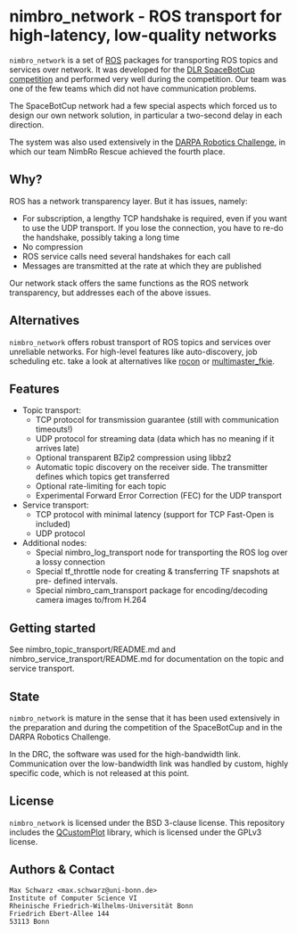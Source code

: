 
nimbro_network - ROS transport for high-latency, low-quality networks
=====================================================================

`nimbro_network` is a set of [ROS][1] packages for transporting ROS topics
and services over network. It was developed for the
[DLR SpaceBotCup competition][2] and performed very well during the competition.
Our team was one of the few teams which did not have communication problems.

The SpaceBotCup network had a few special aspects which forced us to design
our own network solution, in particular a two-second delay in each direction.

The system was also used extensively in the [DARPA Robotics Challenge][3], in
which our team NimbRo Rescue achieved the fourth place.

[1]: http://www.ros.org
[2]: http://www.dlr.de/rd/desktopdefault.aspx/tabid-8101/13875_read-35268/
[3]: http://www.theroboticschallenge.org/

Why?
----

ROS has a network transparency layer. But it has issues, namely:

* For subscription, a lengthy TCP handshake is required, even if you want to
  use the UDP transport. If you lose the connection, you have to re-do the
  handshake, possibly taking a long time
* No compression
* ROS service calls need several handshakes for each call
* Messages are transmitted at the rate at which they are published

Our network stack offers the same functions as the ROS network transparency,
but addresses each of the above issues.

Alternatives
------------

`nimbro_network` offers robust transport of ROS topics and services over
unreliable networks. For high-level features like auto-discovery, job scheduling
etc. take a look at alternatives like [rocon][rocon] or
[multimaster_fkie][multimaster_fkie].

[rocon]: http://www.robotconcert.org
[multimaster_fkie]: https://fkie.github.io/multimaster_fkie/

Features
--------

* Topic transport:
    * TCP protocol for transmission guarantee
      (still with communication timeouts!)
    * UDP protocol for streaming data (data which has no meaning if it
      arrives late)
    * Optional transparent BZip2 compression using libbz2
    * Automatic topic discovery on the receiver side. The transmitter defines
      which topics get transferred
    * Optional rate-limiting for each topic
    * Experimental Forward Error Correction (FEC) for the UDP transport
* Service transport:
    * TCP protocol with minimal latency (support for TCP Fast-Open is included)
    * UDP protocol
* Additional nodes:
    * Special nimbro_log_transport node for transporting the ROS log over a
      lossy connection
    * Special tf_throttle node for creating & transferring TF snapshots at pre-
      defined intervals.
    * Special nimbro_cam_transport package for encoding/decoding camera images
      to/from H.264

Getting started
---------------

See nimbro_topic_transport/README.md and nimbro_service_transport/README.md
for documentation on the topic and service transport.

State
-----

`nimbro_network` is mature in the sense that it has been used extensively in
the preparation and during the competition of the SpaceBotCup and in the
DARPA Robotics Challenge.

In the DRC, the software was used for the high-bandwidth link. Communication
over the low-bandwidth link was handled by custom, highly specific code, which
is not released at this point.

License
-------

`nimbro_network` is licensed under the BSD 3-clause license.
This repository includes the [QCustomPlot][4] library, which is licensed under
the GPLv3 license.

[4]: http://www.qcustomplot.com

Authors & Contact
-----------------

```
Max Schwarz <max.schwarz@uni-bonn.de>
Institute of Computer Science VI
Rheinische Friedrich-Wilhelms-Universität Bonn
Friedrich Ebert-Allee 144
53113 Bonn
```

